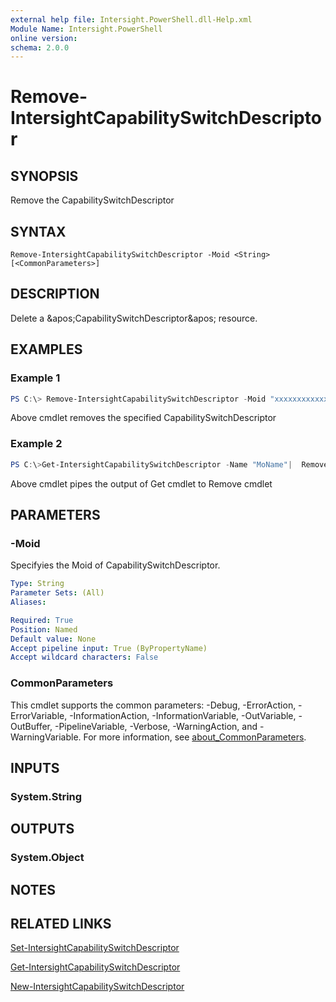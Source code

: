 ```yaml
---
external help file: Intersight.PowerShell.dll-Help.xml
Module Name: Intersight.PowerShell
online version:
schema: 2.0.0
---
```


# Remove-IntersightCapabilitySwitchDescriptor

## SYNOPSIS
Remove the CapabilitySwitchDescriptor

## SYNTAX

```
Remove-IntersightCapabilitySwitchDescriptor -Moid <String> [<CommonParameters>]
```

## DESCRIPTION
Delete a &amp;apos;CapabilitySwitchDescriptor&amp;apos; resource.

## EXAMPLES

### Example 1
```powershell
PS C:\> Remove-IntersightCapabilitySwitchDescriptor -Moid "xxxxxxxxxxxxxxxxxxxxxxxxxxx"
```
Above cmdlet removes the specified CapabilitySwitchDescriptor 

### Example 2
```powershell
PS C:\>Get-IntersightCapabilitySwitchDescriptor -Name "MoName"|  Remove-IntersightCapabilitySwitchDescriptor
```
Above cmdlet pipes the output of Get cmdlet to Remove cmdlet

## PARAMETERS

### -Moid
Specifyies the Moid of CapabilitySwitchDescriptor.

```yaml
Type: String
Parameter Sets: (All)
Aliases:

Required: True
Position: Named
Default value: None
Accept pipeline input: True (ByPropertyName)
Accept wildcard characters: False
```

### CommonParameters
This cmdlet supports the common parameters: -Debug, -ErrorAction, -ErrorVariable, -InformationAction, -InformationVariable, -OutVariable, -OutBuffer, -PipelineVariable, -Verbose, -WarningAction, and -WarningVariable. For more information, see [about_CommonParameters](http://go.microsoft.com/fwlink/?LinkID=113216).

## INPUTS

### System.String

## OUTPUTS

### System.Object
## NOTES

## RELATED LINKS

[Set-IntersightCapabilitySwitchDescriptor](./Set-IntersightCapabilitySwitchDescriptor.md)

[Get-IntersightCapabilitySwitchDescriptor](./Get-IntersightCapabilitySwitchDescriptor.md)

[New-IntersightCapabilitySwitchDescriptor](./New-IntersightCapabilitySwitchDescriptor.md)

